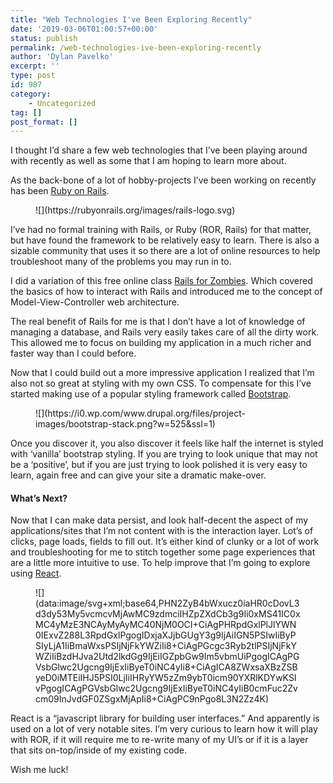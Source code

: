 ```yaml
---
title: "Web Technologies I've Been Exploring Recently"
date: '2019-03-06T01:00:57+00:00'
status: publish
permalink: /web-technologies-ive-been-exploring-recently
author: 'Dylan Pavelko'
excerpt: ''
type: post
id: 987
category:
    - Uncategorized
tag: []
post_format: []
---
```

I thought I’d share a few web technologies that I’ve been playing around with recently as well as some that I am hoping to learn more about.

As the <g class="gr_ gr_3 gr-alert gr_spell gr_inline_cards gr_run_anim ContextualSpelling ins-del" data-gr-id="3" id="3">back-bone</g> of a lot of hobby-projects I’ve been working on recently has been [Ruby on Rails](https://rubyonrails.org/).

<figure class="wp-block-image">![](https://rubyonrails.org/images/rails-logo.svg)</figure>I’ve had no formal training with Rails, or Ruby (ROR, Rails) for that matter, but have found the framework to be relatively easy to learn. There is also a sizable community that uses it so there are a lot of online resources to help troubleshoot many of the problems you may run in to.

I did a variation of this free online class [Rails for Zombies](https://www.pluralsight.com/courses/code-school-rails-for-zombies). Which covered the basics of how to interact with Rails and introduced me to the concept of Model-View-Controller web architecture.

The real benefit of Rails for me is that I don’t have a lot of knowledge of managing a database, and Rails very easily takes care of all the dirty work. This allowed me to focus on building my application in a much richer and faster way than I could before.

Now that I could build out a more impressive application I realized that I’m also not so great at styling with my own CSS. To compensate for this I’ve started making use of a popular styling framework called [Bootstrap](https://getbootstrap.com/).

<figure class="wp-block-image">![](https://i0.wp.com/www.drupal.org/files/project-images/bootstrap-stack.png?w=525&ssl=1)</figure>Once you discover it, you also discover it feels like half the internet is styled with ‘vanilla’ bootstrap styling. If you are trying to look unique that may not be a ‘positive’, but if you are just trying to look polished it is very easy to learn, again free and can give your site a dramatic make-over.

#### What’s Next?

Now that I can make data persist, and look half-decent the aspect of my applications/sites that I’m not content with is the interaction layer. Lot’s of clicks, page loads, fields to fill out. It’s either kind of clunky or a lot of work and troubleshooting for me to stitch together some page experiences that are a little more intuitive to use. To help improve that I’m going to explore using [React](https://reactjs.org/).

<div class="wp-block-image"><figure class="aligncenter">![](data:image/svg+xml;base64,PHN2ZyB4bWxucz0iaHR0cDovL3d3dy53My5vcmcvMjAwMC9zdmciIHZpZXdCb3g9Ii0xMS41IC0xMC4yMzE3NCAyMyAyMC40NjM0OCI+CiAgPHRpdGxlPlJlYWN0IExvZ288L3RpdGxlPgogIDxjaXJjbGUgY3g9IjAiIGN5PSIwIiByPSIyLjA1IiBmaWxsPSIjNjFkYWZiIi8+CiAgPGcgc3Ryb2tlPSIjNjFkYWZiIiBzdHJva2Utd2lkdGg9IjEiIGZpbGw9Im5vbmUiPgogICAgPGVsbGlwc2Ugcng9IjExIiByeT0iNC4yIi8+CiAgICA8ZWxsaXBzZSByeD0iMTEiIHJ5PSI0LjIiIHRyYW5zZm9ybT0icm90YXRlKDYwKSIvPgogICAgPGVsbGlwc2Ugcng9IjExIiByeT0iNC4yIiB0cmFuc2Zvcm09InJvdGF0ZSgxMjApIi8+CiAgPC9nPgo8L3N2Zz4K)</figure></div>React is a “javascript library for building user interfaces.” And apparently is used on a lot of very notable sites. I’m very curious to learn how it will play with ROR, if it will require me to re-write many of my UI’s or if it is a layer that sits on-top/inside of my existing code.

Wish me luck!